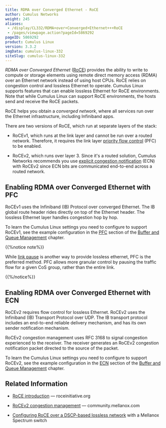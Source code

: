 ```yaml
---
title: RDMA over Converged Ethernet - RoCE
author: Cumulus Networks
weight: 245
aliases:
 - /display/CL332/RDMA+over+Converged+Ethernet+++RoCE
 - /pages/viewpage.action?pageId=5869292
pageID: 5869292
product: Cumulus Linux
version: 3.3.2
imgData: cumulus-linux-332
siteSlug: cumulus-linux-332
---
```

*RDMA over Converged Ethernet*
([RoCE](https://en.wikipedia.org/wiki/RDMA_over_Converged_Ethernet))
provides the ability to write to compute or storage elements using
remote direct memory access (RDMA) over an Ethernet network instead of
using host CPUs. RoCE relies on congestion control and lossless Ethernet
to operate. Cumulus Linux supports features that can enable lossless
Ethernet for RoCE environments. Note that while Cumulus Linux can
support RoCE environments, the hosts send and receive the RoCE packets.

RoCE helps you obtain a *converged network*, where all services run over
the Ethernet infrastructure, including Infiniband apps.

There are two versions of RoCE, which run at separate layers of the
stack:

  - RoCEv1, which runs at the link layer and cannot be run over a routed
    network. Therefore, it requires the link layer [priority flow
    control](Buffer-and-Queue-Management.html#src-5869179_BufferandQueueManagement-pfc)
    (PFC) to be enabled.

  - RoCEv2, which runs over layer 3. Since it's a routed solution,
    Cumulus Networks recommends you use [explicit congestion
    notification](Buffer-and-Queue-Management.html#src-5869179_BufferandQueueManagement-ecn)
    (ECN) with RoCEv2 since ECN bits are communicated end-to-end across
    a routed network.

## <span>Enabling RDMA over Converged Ethernet with PFC</span>

RoCEv1 uses the Infiniband (IB) Protocol over converged Ethernet. The IB
global route header rides directly on top of the Ethernet header. The
lossless Ethernet layer handles congestion hop by hop.

To learn the Cumulus Linux settings you need to configure to support
RoCEv1, see the example configuration in the
[PFC](Buffer-and-Queue-Management.html#src-5869179_BufferandQueueManagement-pfc)
section of the [Buffer and Queue
Management](/version/cumulus-linux-332/Interface-Configuration-and-Management/Buffer-and-Queue-Management/)
chapter.

{{%notice note%}}

While [link
pause](Buffer-and-Queue-Management.html#src-5869179_BufferandQueueManagement-pause)
is another way to provide lossless ethernet, PFC is the preferred
method. PFC allows more granular control by pausing the traffic flow for
a given CoS group, rather than the entire link.

{{%/notice%}}

## <span>Enabling RDMA over Converged Ethernet with ECN</span>

RoCEv2 requires flow control for lossless Ethernet. RoCEv2 uses the
Infiniband (IB) Transport Protocol over UDP. The IB transport protocol
includes an end-to-end reliable delivery mechanism, and has its own
sender notification mechanism.

RoCEv2 congestion management uses RFC 3168 to signal congestion
experienced to the receiver. The receiver generates an RoCEv2 congestion
notification packet directed to the source of the packet.

To learn the Cumulus Linux settings you need to configure to support
RoCEv2, see the example configuration in the
[ECN](Buffer-and-Queue-Management.html#src-5869179_BufferandQueueManagement-ecn)
section of the [Buffer and Queue
Management](/version/cumulus-linux-332/Interface-Configuration-and-Management/Buffer-and-Queue-Management/)
chapter.

## <span>Related Information</span>

  - [RoCE
    introduction](http://www.roceinitiative.org/roce-introduction/) —
    roceinitiative.org

  - [RoCEv2 congestion
    management](https://community.mellanox.com/docs/DOC-2321) —
    community.mellanox.com

  - [Configuring RoCE over a DSCP-based lossless
    network](https://community.mellanox.com/docs/DOC-2884) with a
    Mellanox Spectrum switch

<article id="html-search-results" class="ht-content" style="display: none;">

</article>

<footer id="ht-footer">

</footer>
